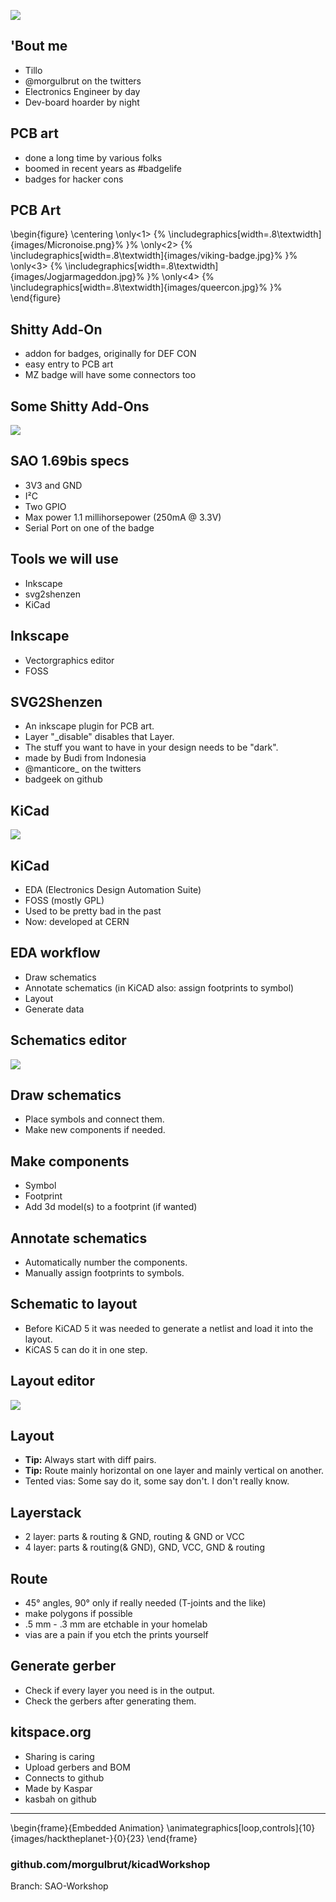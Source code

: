 ![](images/title.jpg)

## 'Bout me
- Tillo
- @morgulbrut on the twitters
- Electronics Engineer by day
- Dev-board hoarder by night

## PCB art
- done a long time by various folks
- boomed in recent years as #badgelife
- badges for hacker cons

## PCB Art

\begin{figure}
      \centering
      \only<1>
        {%
          \includegraphics[width=.8\textwidth]{images/Micronoise.png}%
        }%
      \only<2>
        {%
          \includegraphics[width=.8\textwidth]{images/viking-badge.jpg}%
        }%
      \only<3>
        {%
          \includegraphics[width=.8\textwidth]{images/Jogjarmageddon.jpg}%
        }%
    \only<4>
        {%
          \includegraphics[width=.8\textwidth]{images/queercon.jpg}%
        }%
    \end{figure}

## Shitty Add-On
- addon for badges, originally for DEF CON
- easy entry to PCB art
- MZ badge will have some connectors too

## Some Shitty Add-Ons
![](images/shittyadd-ons.png)

## SAO 1.69bis specs
- 3V3 and GND
- I²C
- Two GPIO
- Max power 1.1 millihorsepower (250mA @ 3.3V)
- Serial Port on one of the badge

## Tools we will use
- Inkscape
- svg2shenzen
- KiCad

## Inkscape
- Vectorgraphics editor
- FOSS 

## SVG2Shenzen
- An inkscape plugin for PCB art.
- Layer "_disable" disables that Layer.
- The stuff you want to have in your design needs to be "dark".
- made by Budi from Indonesia 
- @manticore_ on the twitters
- badgeek on github

## KiCad
![](images/kicad.png)

## KiCad
- EDA (Electronics Design Automation Suite)
- FOSS (mostly GPL)
- Used to be pretty bad in the past
- Now: developed at CERN

## EDA workflow
- Draw schematics 
- Annotate schematics (in KiCAD also: assign footprints to symbol) 
- Layout 
- Generate data 

## Schematics editor
![](images/schema_editor.png)

## Draw schematics
- Place symbols and connect them.
- Make new components if needed.

## Make components
- Symbol
- Footprint
- Add 3d model(s) to a footprint (if wanted)

## Annotate schematics
- Automatically number the components.
- Manually assign footprints to symbols.

## Schematic to layout
- Before KiCAD 5 it was needed to generate a netlist and load it into the layout.
- KiCAS 5 can do it in one step.

## Layout editor
![](images/layout_editor.png)

## Layout
- **Tip:** Always start with diff pairs.
- **Tip:** Route mainly horizontal on one layer and mainly vertical on another.
- Tented vias: Some say do it, some say don't. I don't really know.

## Layerstack
- 2 layer: parts & routing & GND, routing & GND or VCC
- 4 layer: parts & routing(& GND), GND, VCC, GND & routing

## Route
- 45° angles, 90° only if really needed (T-joints and the like)
- make polygons if possible
- .5 mm - .3 mm are etchable in your homelab
- vias are a pain if you etch the prints yourself

## Generate gerber
- Check if every layer you need is in the output.
- Check the gerbers after generating them.

## kitspace.org
- Sharing is caring
- Upload gerbers and BOM
- Connects to github
- Made by Kaspar
- kasbah on github

------

\begin{frame}{Embedded Animation}
  \animategraphics[loop,controls]{10}{images/hacktheplanet-}{0}{23}
\end{frame}

### github.com/morgulbrut/kicadWorkshop

Branch: SAO-Workshop 